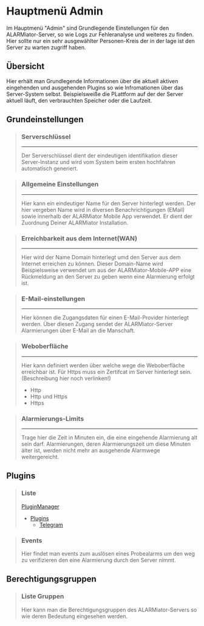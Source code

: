 # Hauptmenü Admin
Im Hauptmenü "Admin" sind Grundlegende Einstellungen für den ALARMiator-Server, so wie Logs zur Fehleranalyse und weiteres zu finden. Hier sollte nur ein sehr ausgewählter Personen-Kreis der in der lage ist den Server zu warten zugriff haben.

## Übersicht
Hier erhält man Grundlegende Informationen über die aktuell aktiven eingehenden und ausgehenden Plugins so wie Infromationen über das Server-System selbst. Beispielsweiße die PLattform auf der der Server aktuell läuft, den verbrauchten Speicher oder die Laufzeit.

## Grundeinstellungen
> ### Serverschlüssel
> ---
> Der Serverschlüssel dient der eindeutigen identifikation dieser Server-Instanz und wird vom System beim ersten hochfahren automatisch generiert.

> ### Allgemeine Einstellungen
> ---
> Hier kann ein eindeutiger Name für den Server hinterlegt werden. Der hier vergeben Name wird in diversen Benachrichtigungen (EMail) sowie innerhalb der ALARMiator Mobile App verwendet. Er dient der Zuordnung Deiner ALARMiator Installation.
 
> ### Erreichbarkeit aus dem Internet(WAN)
> ---
> Hier wird der Name Domain hinterlegt umd den Server aus dem Internet erreichen zu können.
> Dieser Domain-Name wird Beispielsweise verwendet um aus der ALARMiator-Mobile-APP eine Rückmeldung an den Server zu geben wenn eine Alarmierung erfolgt ist.
 
> ### E-Mail-einstellungen
> ---
> Hier können die Zugangsdaten für einen E-Mail-Provider hinterlegt werden. Über diesen Zugang sendet der ALARMiator-Server Alarmierungen über E-Mail an die Manschaft.

> ### Weboberfläche
> ---
> Hier kann definiert werden über welche wege die Weboberfläche erreichbar ist. Für Https muss ein Zertifcat im Server hinterlegt sein. (Beschreibung hier noch verlinken!)
> * Http
> * Http und Https
> * Https

> ### Alarmierungs-Limits
> ---
> Trage hier die Zeit in Minuten ein, die eine eingehende Alarmierung alt sein darf. Alarmierungen, deren Alarmierungszeit um diese Minuten älter ist, werden nicht mehr an   ausgehende Alarmwege weitergereicht.

## Plugins
> ### Liste
> [PluginManager](ALARMiator-Server\WebUI\Admin\Plugins\PluginManager.md)
> * [Plugins](ALARMiator-Server\WebUI\Admin\Plugins\Plugins.md)
>   * [Telegram](ALARMiator-Server\WebUI\Admin\Plugins\Telegram-Plugin.md)

> ### Events
> Hier findet man events zum auslösen eines Probealarms um den weg zu verifizieren den eine Alarmierung durch den Server nimmt.

## Berechtigungsgruppen
> ### Liste Gruppen
> Hier kann man die Berechtigungsgruppen des ALARMiator-Servers so wie deren Bedeutung eingesehen werden.

